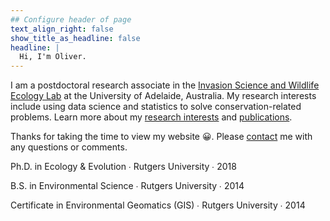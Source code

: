 ```yaml
---
## Configure header of page
text_align_right: false
show_title_as_headline: false
headline: |
  Hi, I'm Oliver. 
---
```


<!-- this is a subheadline -->


I am a postdoctoral research associate in the [Invasion Science and Wildlife Ecology Lab](https://www.cassey-invasion-ecology.org/) at the University of Adelaide, Australia. My research interests include using data science and statistics to solve conservation-related problems. Learn more about my [research interests](/research) and [publications](/publications). 

Thanks for taking the time to view my website &#128512;. Please [contact](/contact) me with any questions or comments. 


<i class="fas fa-graduation-cap pr2"></i>Ph.D. in Ecology & Evolution  &#8729;
 Rutgers University  &#8729;  2018

<i class="fas fa-graduation-cap pr2"></i>B.S. in Environmental Science  &#8729;
    Rutgers University &#8729;  2014

<i class="fas fa-globe-americas pr2"></i>Certificate in Environmental Geomatics (GIS)  &#8729;   Rutgers University  &#8729;  2014